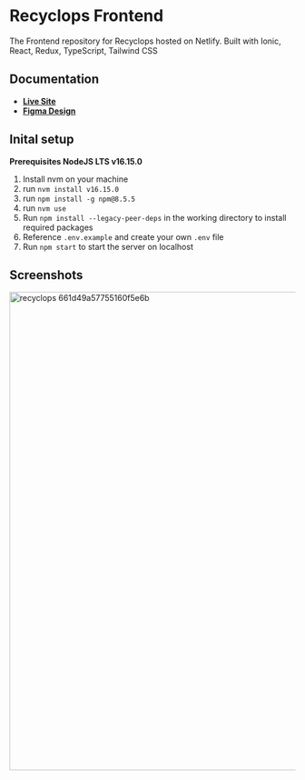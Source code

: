 # Recyclops Frontend

The Frontend repository for Recyclops hosted on Netlify. Built with Ionic, React, Redux, TypeScript, Tailwind CSS

## Documentation

- [**Live Site**](https://recyclops.netlify.app/home)
- [**Figma Design**](https://www.figma.com/file/Von8ACBD5yA7R6gY5gBqIv/Recyclops?node-id=0%3A1)

## Inital setup

**Prerequisites NodeJS LTS v16.15.0**

1. Install nvm on your machine
2. run `nvm install v16.15.0`
3. run `npm install -g npm@8.5.5`
4. run `nvm use`
5. Run `npm install --legacy-peer-deps` in the working directory to install required packages
6. Reference `.env.example` and create your own `.env` file
7. Run `npm start` to start the server on localhost

## Screenshots
<img width="842" alt="recyclops 661d49a57755160f5e6b" src="https://user-images.githubusercontent.com/29945147/216985786-60c48787-7ae2-49c8-b379-a1589e503cf1.png">

